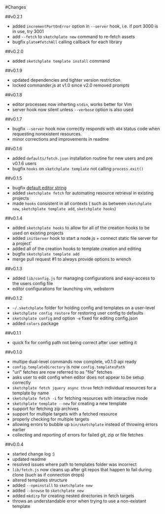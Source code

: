 #Changes

##v0.2.1
-  added `incrementPortOnError` option in `--server` hook, i.e. if port 3000 is in use, try 3001
-  add `--fetch` to `sketchplate new` command to re-fetch assets
-  bugfix `plate#fetchAll` calling callback for each library

##v0.2.0
-  added `sketchplate template install` command

##v0.1.9
-  updated dependencies and tighter version restriction
-  locked commander.js at v1.0 since v2.0 removed prompts

##v0.1.8
-  editor processes now inherting `stdin`, works better for Vim
-  server hook now silent unless `--verbose` option is also used

##v0.1.7
-	bugfix `--server` hook now correctly responds with `404` status code when requesting
nonexistent resources.
-	minor corrections and improvements in readme

##v0.1.6
-	added `defaults/fetch.json` installation routine for new users and pre v0.1.6 users
-	bugfix `hooks` on `sketchplate template` not calling `process.exit()`

##v0.1.5
-	bugfix [default editor string](https://github.com/hapticdata/Sketchplate/pull/2)
-	added `sketchplate fetch` for automating resource retrieval in existing projects
-	made `hooks` consistent in all contexts ( such as between `sketchplate new`, `sketchplate template add`, `sketchplate hooks`)

##v0.1.4
-	added `sketchplate hooks` to allow for all of the creation hooks to be used on existing projects
-	added `initServer` hook to start a node.js + connect static file server for a project'
-	added all of the creation hooks to template creation and editing
-	bugfix `sketchplate template add`
-	merge pull request #1 to always provide options to wrench

##v0.1.3
-	added `lib/config.js` for managing configurations and easy-access to the users config file
-	editor configurations for launching vim, webstorm

##v0.1.2
-	`~/.sketchplate` folder for holding config and templates on a user-level
-	`sketchplate config restore` for restoring user config to defaults
-	`sketchplate config` and option `-e` fixed for editing config.json
-	added `colors` package

##v0.1.1
-	quick fix for config path not being correct after user setting it

##v0.1.0
-	multipe dual-level commands now complete, v0.1.0 api ready
-	`config.templateDirectory` is now `config.templatesPath`
-	"url" fetches are now referred to as "file" fetches
-	asks user to edit config when editor does not appear to be setup correctly
-	`sketchplate fetch jquery async three` fetch individual resources for a template by name
-	`sketchplate fetch -i` for fetching resources with interactive mode
-	`sketchplate template --new` for creating a new template
-	support for fetching zip archives
-	support for multiple targets with a fetched resource
-	properly checking for multiple targets
-	allowing errors to bubble up `bin/sketchplate` instead of throwing errors earlier
-	collecting and reporting of errors for failed git, zip or file fetches

##v0.0.4
-	started change log :)
-	updated readme
-	resolved issues where path to templates folder was incorrect
-	`lib/fetch.js` now cleans up after git repos that happen to fail during clone (such as if connection drops)
-	altered templates structure
-	added `--npminstall` to `sketchplate new`
-	added `--browse` to `sketchplate new`
-	added `mkdirp` for creating nested directories in fetch targets
-	throws an understandable error when trying to use a non-existant template

